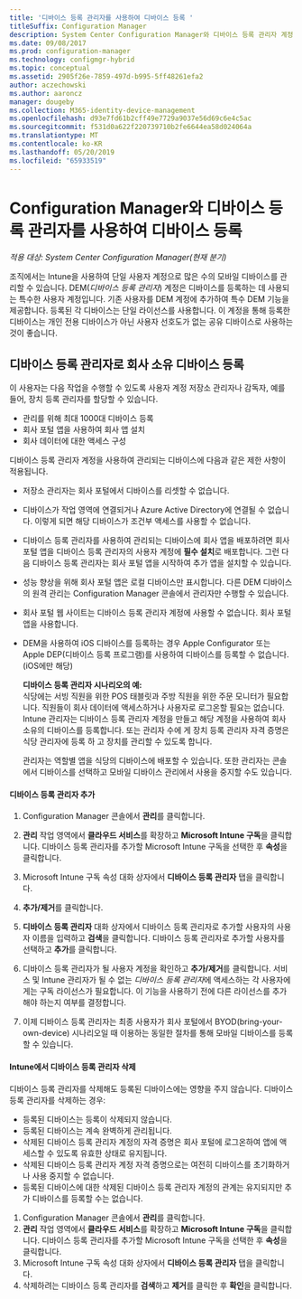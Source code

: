 ```yaml
---
title: '디바이스 등록 관리자를 사용하여 디바이스 등록 '
titleSuffix: Configuration Manager
description: System Center Configuration Manager와 디바이스 등록 관리자 계정을 사용하여 회사 소유 디바이스를 등록합니다.
ms.date: 09/08/2017
ms.prod: configuration-manager
ms.technology: configmgr-hybrid
ms.topic: conceptual
ms.assetid: 2905f26e-7859-497d-b995-5ff48261efa2
author: aczechowski
ms.author: aaroncz
manager: dougeby
ms.collection: M365-identity-device-management
ms.openlocfilehash: d93e7fd61b2cff49e7729a9037e56d69c6e4c5ac
ms.sourcegitcommit: f531d0a622f220739710b2fe6644ea58d024064a
ms.translationtype: MT
ms.contentlocale: ko-KR
ms.lasthandoff: 05/20/2019
ms.locfileid: "65933519"
---
```

# <a name="enroll-devices-with-device-enrollment-manager-with-configuration-manager"></a>Configuration Manager와 디바이스 등록 관리자를 사용하여 디바이스 등록

*적용 대상: System Center Configuration Manager(현재 분기)*

조직에서는 Intune을 사용하여 단일 사용자 계정으로 많은 수의 모바일 디바이스를 관리할 수 있습니다. DEM(*디바이스 등록 관리자*) 계정은 디바이스를 등록하는 데 사용되는 특수한 사용자 계정입니다. 기존 사용자를 DEM 계정에 추가하여 특수 DEM 기능을 제공합니다. 등록된 각 디바이스는 단일 라이선스를 사용합니다. 이 계정을 통해 등록한 디바이스는 개인 전용 디바이스가 아닌 사용자 선호도가 없는 공유 디바이스로 사용하는 것이 좋습니다.  

## <a name="enroll-corporate-owned-devices-with-the-device-enrollment-manager"></a>디바이스 등록 관리자로 회사 소유 디바이스 등록  
 이 사용자는 다음 작업을 수행할 수 있도록 사용자 계정 저장소 관리자나 감독자, 예를 들어, 장치 등록 관리자를 할당할 수 있습니다.  

-   관리를 위해 최대 1000대 디바이스 등록  
-   회사 포털 앱을 사용하여 회사 앱 설치  
-   회사 데이터에 대한 액세스 구성  

디바이스 등록 관리자 계정을 사용하여 관리되는 디바이스에 다음과 같은 제한 사항이 적용됩니다.

- 저장소 관리자는 회사 포털에서 디바이스를 리셋할 수 없습니다.  
- 디바이스가 작업 영역에 연결되거나 Azure Active Directory에 연결될 수 없습니다. 이렇게 되면 해당 디바이스가 조건부 액세스를 사용할 수 없습니다.
- 디바이스 등록 관리자를 사용하여 관리되는 디바이스에 회사 앱을 배포하려면 회사 포털 앱을 디바이스 등록 관리자의 사용자 계정에 **필수 설치**로 배포합니다. 그런 다음 디바이스 등록 관리자는 회사 포털 앱을 시작하여 추가 앱을 설치할 수 있습니다.
- 성능 향상을 위해 회사 포털 앱은 로컬 디바이스만 표시합니다. 다른 DEM 디바이스의 원격 관리는 Configuration Manager 콘솔에서 관리자만 수행할 수 있습니다.
- 회사 포털 웹 사이트는 디바이스 등록 관리자 계정에 사용할 수 없습니다. 회사 포털 앱을 사용합니다.
- DEM을 사용하여 iOS 디바이스를 등록하는 경우 Apple Configurator 또는 Apple DEP(디바이스 등록 프로그램)를 사용하여 디바이스를 등록할 수 없습니다. (iOS에만 해당) 

  **디바이스 등록 관리자 시나리오의 예:**   
  식당에는 서빙 직원을 위한 POS 태블릿과 주방 직원을 위한 주문 모니터가 필요합니다. 직원들이 회사 데이터에 액세스하거나 사용자로 로그온할 필요는 없습니다. Intune 관리자는 디바이스 등록 관리자 계정을 만들고 해당 계정을 사용하여 회사 소유의 디바이스를 등록합니다. 또는 관리자 수에 게 장치 등록 관리자 자격 증명은 식당 관리자에 등록 하 고 장치를 관리할 수 있도록 합니다.  

  관리자는 역할별 앱을 식당의 디바이스에 배포할 수 있습니다. 또한 관리자는 콘솔에서 디바이스를 선택하고 모바일 디바이스 관리에서 사용을 중지할 수도 있습니다.  

#### <a name="add-a-device-enrollment-manager"></a>디바이스 등록 관리자 추가  

1.  Configuration Manager 콘솔에서 **관리**를 클릭합니다.  

2.  **관리** 작업 영역에서 **클라우드 서비스**를 확장하고 **Microsoft Intune 구독**을 클릭합니다. 디바이스 등록 관리자를 추가할 Microsoft Intune 구독을 선택한 후 **속성**을 클릭합니다.  

3.  Microsoft Intune 구독 속성 대화 상자에서 **디바이스 등록 관리자** 탭을 클릭합니다.  

4.  **추가/제거**를 클릭합니다.  

5.  **디바이스 등록 관리자** 대화 상자에서 디바이스 등록 관리자로 추가할 사용자의 사용자 이름을 입력하고 **검색**을 클릭합니다. 디바이스 등록 관리자로 추가할 사용자를 선택하고 **추가**를 클릭합니다.  

6.  디바이스 등록 관리자가 될 사용자 계정을 확인하고 **추가/제거**를 클릭합니다.  서비스 및 Intune 관리자가 될 수 없는 *디바이스 등록 관리자*에 액세스하는 각 사용자에게는 구독 라이선스가 필요합니다. 이 기능을 사용하기 전에 다른 라이선스를 추가해야 하는지 여부를 결정합니다.  

7.  이제 디바이스 등록 관리자는 최종 사용자가 회사 포털에서 BYOD(bring-your-own-device) 시나리오일 때 이용하는 동일한 절차를 통해 모바일 디바이스를 등록할 수 있습니다.  

#### <a name="delete-a-device-enrollment-manager-from-intune"></a>Intune에서 디바이스 등록 관리자 삭제  
디바이스 등록 관리자를 삭제해도 등록된 디바이스에는 영향을 주지 않습니다. 디바이스 등록 관리자를 삭제하는 경우:  
- 등록된 디바이스는 등록이 삭제되지 않습니다.  
- 등록된 디바이스는 계속 완벽하게 관리됩니다.  
- 삭제된 디바이스 등록 관리자 계정의 자격 증명은 회사 포털에 로그온하여 앱에 액세스할 수 있도록 유효한 상태로 유지됩니다.  
- 삭제된 디바이스 등록 관리자 계정 자격 증명으로는 여전히 디바이스를 초기화하거나 사용 중지할 수 없습니다.  
- 등록된 디바이스에 대한 삭제된 디바이스 등록 관리자 계정의 관계는 유지되지만 추가 디바이스를 등록할 수는 없습니다.

1.  Configuration Manager 콘솔에서 **관리**를 클릭합니다.  
2.  **관리** 작업 영역에서 **클라우드 서비스**를 확장하고 **Microsoft Intune 구독**을 클릭합니다. 디바이스 등록 관리자를 추가할 Microsoft Intune 구독을 선택한 후 **속성**을 클릭합니다.  
3.  Microsoft Intune 구독 속성 대화 상자에서 **디바이스 등록 관리자** 탭을 클릭합니다.  
4.  삭제하려는 디바이스 등록 관리자를 **검색**하고 **제거**를 클릭한 후 **확인**을 클릭합니다.  

